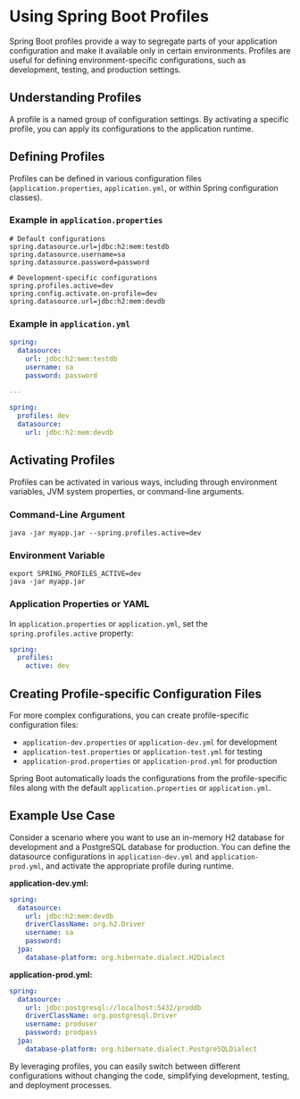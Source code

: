 # Using Spring Boot Profiles

Spring Boot profiles provide a way to segregate parts of your application configuration and make it available only in certain environments. Profiles are useful for defining environment-specific configurations, such as development, testing, and production settings.

## Understanding Profiles

A profile is a named group of configuration settings. By activating a specific profile, you can apply its configurations to the application runtime.

## Defining Profiles

Profiles can be defined in various configuration files (`application.properties`, `application.yml`, or within Spring configuration classes).

### Example in `application.properties`

```properties
# Default configurations
spring.datasource.url=jdbc:h2:mem:testdb
spring.datasource.username=sa
spring.datasource.password=password

# Development-specific configurations
spring.profiles.active=dev
spring.config.activate.on-profile=dev
spring.datasource.url=jdbc:h2:mem:devdb
```

### Example in `application.yml`

```yaml
spring:
  datasource:
    url: jdbc:h2:mem:testdb
    username: sa
    password: password

---

spring:
  profiles: dev
  datasource:
    url: jdbc:h2:mem:devdb
```

## Activating Profiles

Profiles can be activated in various ways, including through environment variables, JVM system properties, or command-line arguments.

### Command-Line Argument

```shell
java -jar myapp.jar --spring.profiles.active=dev
```

### Environment Variable

```shell
export SPRING_PROFILES_ACTIVE=dev
java -jar myapp.jar
```

### Application Properties or YAML

In `application.properties` or `application.yml`, set the `spring.profiles.active` property:

```yaml
spring:
  profiles:
    active: dev
```

## Creating Profile-specific Configuration Files

For more complex configurations, you can create profile-specific configuration files:

- `application-dev.properties` or `application-dev.yml` for development
- `application-test.properties` or `application-test.yml` for testing
- `application-prod.properties` or `application-prod.yml` for production

Spring Boot automatically loads the configurations from the profile-specific files along with the default `application.properties` or `application.yml`.

## Example Use Case

Consider a scenario where you want to use an in-memory H2 database for development and a PostgreSQL database for production. You can define the datasource configurations in `application-dev.yml` and `application-prod.yml`, and activate the appropriate profile during runtime.

**application-dev.yml:**

```yaml
spring:
  datasource:
    url: jdbc:h2:mem:devdb
    driverClassName: org.h2.Driver
    username: sa
    password:
  jpa:
    database-platform: org.hibernate.dialect.H2Dialect
```

**application-prod.yml:**

```yaml
spring:
  datasource:
    url: jdbc:postgresql://localhost:5432/proddb
    driverClassName: org.postgresql.Driver
    username: produser
    password: prodpass
  jpa:
    database-platform: org.hibernate.dialect.PostgreSQLDialect
```

By leveraging profiles, you can easily switch between different configurations without changing the code, simplifying development, testing, and deployment processes.